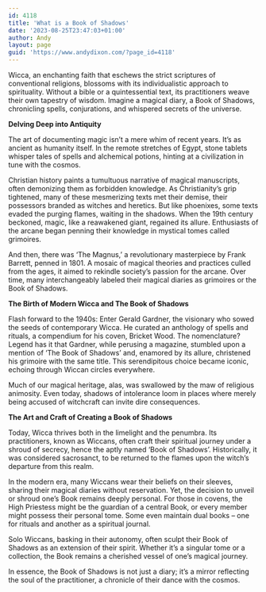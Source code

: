 ```yaml
---
id: 4118
title: 'What is a Book of Shadows'
date: '2023-08-25T23:47:03+01:00'
author: Andy
layout: page
guid: 'https://www.andydixon.com/?page_id=4118'
---
```


Wicca, an enchanting faith that eschews the strict scriptures of conventional religions, blossoms with its individualistic approach to spirituality. Without a bible or a quintessential text, its practitioners weave their own tapestry of wisdom. Imagine a magical diary, a Book of Shadows, chronicling spells, conjurations, and whispered secrets of the universe.

**Delving Deep into Antiquity**

The art of documenting magic isn’t a mere whim of recent years. It’s as ancient as humanity itself. In the remote stretches of Egypt, stone tablets whisper tales of spells and alchemical potions, hinting at a civilization in tune with the cosmos.

Christian history paints a tumultuous narrative of magical manuscripts, often demonizing them as forbidden knowledge. As Christianity’s grip tightened, many of these mesmerizing texts met their demise, their possessors branded as witches and heretics. But like phoenixes, some texts evaded the purging flames, waiting in the shadows. When the 19th century beckoned, magic, like a reawakened giant, regained its allure. Enthusiasts of the arcane began penning their knowledge in mystical tomes called grimoires.

And then, there was ‘The Magnus,’ a revolutionary masterpiece by Frank Barrett, penned in 1801. A mosaic of magical theories and practices culled from the ages, it aimed to rekindle society’s passion for the arcane. Over time, many interchangeably labeled their magical diaries as grimoires or the Book of Shadows.

**The Birth of Modern Wicca and The Book of Shadows**

Flash forward to the 1940s: Enter Gerald Gardner, the visionary who sowed the seeds of contemporary Wicca. He curated an anthology of spells and rituals, a compendium for his coven, Bricket Wood. The nomenclature? Legend has it that Gardner, while perusing a magazine, stumbled upon a mention of ‘The Book of Shadows’ and, enamored by its allure, christened his grimoire with the same title. This serendipitous choice became iconic, echoing through Wiccan circles everywhere.

Much of our magical heritage, alas, was swallowed by the maw of religious animosity. Even today, shadows of intolerance loom in places where merely being accused of witchcraft can invite dire consequences.

**The Art and Craft of Creating a Book of Shadows**

Today, Wicca thrives both in the limelight and the penumbra. Its practitioners, known as Wiccans, often craft their spiritual journey under a shroud of secrecy, hence the aptly named ‘Book of Shadows’. Historically, it was considered sacrosanct, to be returned to the flames upon the witch’s departure from this realm.

In the modern era, many Wiccans wear their beliefs on their sleeves, sharing their magical diaries without reservation. Yet, the decision to unveil or shroud one’s Book remains deeply personal. For those in covens, the High Priestess might be the guardian of a central Book, or every member might possess their personal tome. Some even maintain dual books – one for rituals and another as a spiritual journal.

Solo Wiccans, basking in their autonomy, often sculpt their Book of Shadows as an extension of their spirit. Whether it’s a singular tome or a collection, the Book remains a cherished vessel of one’s magical journey.

In essence, the Book of Shadows is not just a diary; it’s a mirror reflecting the soul of the practitioner, a chronicle of their dance with the cosmos.
